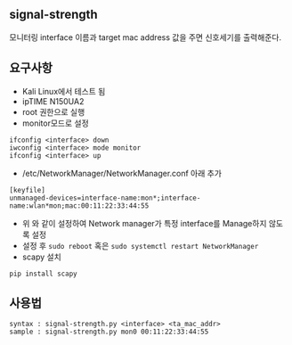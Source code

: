 ## signal-strength
모니터링 interface 이름과 target mac address 값을 주면 신호세기를 출력해준다.

## 요구사항
- Kali Linux에서 테스트 됨
- ipTIME N150UA2
- root 권한으로 실행
- monitor모드로 설정
```
ifconfig <interface> down
iwconfig <interface> mode monitor
ifconfig <interface> up
```
- /etc/NetworkManager/NetworkManager.conf 아래 추가
```
[keyfile]
unmanaged-devices=interface-name:mon*;interface-name:wlan*mon;mac:00:11:22:33:44:55
```
- 위 와 같이 설정하여 Network manager가 특정 interface를 Manage하지 않도록 설정
- 설정 후 ```sudo reboot``` 혹은 ```sudo systemctl restart NetworkManager```
- scapy 설치
```
pip install scapy
```


## 사용법
```
syntax : signal-strength.py <interface> <ta_mac_addr>
sample : signal-strength.py mon0 00:11:22:33:44:55
```
